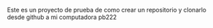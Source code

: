 Este es un proyecto de prueba de como crear un repositorio y clonarlo desde github a mi computadora pb222
